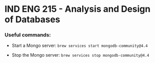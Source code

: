 # IND ENG 215 - Analysis and Design of Databases

### Useful commands:

- Start a Mongo server:
`brew services start mongodb-community@4.4`

- Stop the Mongo server:
`brew services stop mongodb-community@4.4`


